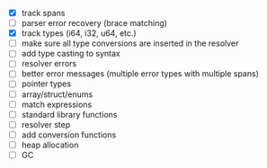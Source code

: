 - [x] track spans
- [ ] parser error recovery (brace matching)
- [x] track types (i64, i32, u64, etc.)
- [ ] make sure all type conversions are inserted in the resolver
- [ ] add type casting to syntax
- [ ] resolver errors
- [ ] better error messages (multiple error types with multiple spans)
- [ ] pointer types
- [ ] array/struct/enums
- [ ] match expressions
- [ ] standard library functions
- [ ] resolver step
- [ ] add conversion functions
- [ ] heap allocation
- [ ] GC

